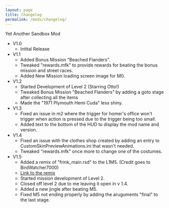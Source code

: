 ```yaml
---
layout: page
title: Changelog
permalink: /mods/changelog/
---
```


Yet Another Sandbox Mod

- V1.0 
    - Intital Release
- V1.1 
    - Added Bonus Mission "Beached Flanders".
    - Tweaked "rewards.mfk" to provide rewards for beating the bonus mission and street races.
    - Added New Mission loading screen image for M0.
- V1.2
    - Started Development of Level 2 (Starring Otto!)
    - Tweaked Bonus Mission "Beached Flanders" by adding a goto stage after collecting all the items
    - Made the "1971 Plymouth Hemi Cuda" less shiny.
- V1.3
    - Fixed an issue in m2 where the trigger for homer's office won't trigger when action is pressed due to the trigger being too small.
    - Added text to the bottom of the HUD to display the mod name and version.
- V1.4 
    - Fixed an issue with the clothes shop created by adding an entry to CustomSkinPreviewAnimations.ini that wasn't needed.
    - Tweaked "rewards.mfk" once more to change one of the costumes.
- V1.5
    - Added a remix of "frink_main.rsd" to the L1M5. (Credit goes to BirdWatcher7000) 
    - [Link to the remix](https://www.youtube.com/watch?v=_uKg5hh7RDA)
    - Started mission development of Level 2.
    - Closed off level 2 due to me leaving it open in v 1.4.
    - Added a new jingle after beating M5.
    - Fixed M5 not ending properly by adding the aruguments "final" to the last stage.
